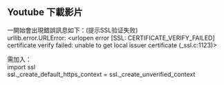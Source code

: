 ## Youtube 下載影片

一開始會出現錯誤訊息如下：(提示SSL验证失败)    
urllib.error.URLError: <urlopen error [SSL: CERTIFICATE_VERIFY_FAILED] certificate verify failed: unable to get local issuer certificate (_ssl.c:1123)>  

需加入：  
import ssl  
ssl._create_default_https_context = ssl._create_unverified_context

